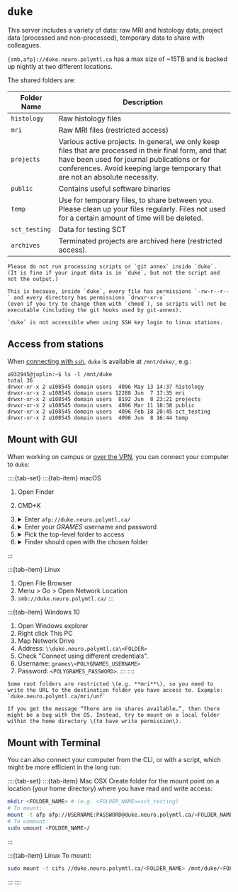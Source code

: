 # `duke`

This server includes a variety of data: raw MRI and histology data, project data (processed and non-processed), temporary data to share with colleagues.

`{smb,afp}://duke.neuro.polymtl.ca` has a max size of ~15TB and is backed up nightly at two different locations.

The shared folders are:

| Folder Name     | Description                                   |
|-----------------|-----------------------------------------------|
| `histology`       | Raw histology files                           |
| `mri`             | Raw MRI files (restricted access)             |
| `projects`        | Various active projects. In general, we only keep files that are processed in their final form, and that have been used for journal publications or for conferences. Avoid keeping large temporary that are not an absolute necessity. |
| `public`          | Contains useful software binaries             |
| `temp`            | Use for temporary files, to share between you. Please clean up your files regularly. Files not used for a certain amount of time will be deleted. |
| `sct_testing`     | Data for testing SCT                          |
| `archives`        | Terminated projects are archived here (restricted access). |

```{warning}
Please do not run processing scripts or `git annex` inside `duke`.
(It is fine if your input data is in `duke`, but not the script and not the output.)

This is because, inside `duke`, every file has permissions `-rw-r--r--` and every directory has permissions `drwxr-xr-x`
(even if you try to change them with `chmod`), so scripts will not be executable (including the git hooks used by git-annex).
```

```{note}
`duke` is not accessible when using SSH key login to linux stations.
```


## Access from stations

When [connecting with `ssh`](../computing-resources/neuropoly/README.md#ssh-command-line), `duke` is available at `/mnt/duke/`, e.g.:

```
u932945@joplin:~$ ls -l /mnt/duke
total 36
drwxr-xr-x 2 u108545 domain users  4096 May 13 14:37 histology
drwxr-xr-x 2 u108545 domain users 12288 Jun  7 17:35 mri
drwxr-xr-x 2 u108545 domain users  8192 Jun  8 23:21 projects
drwxr-xr-x 2 u108545 domain users  4096 Mar 11 18:38 public
drwxr-xr-x 2 u108545 domain users  4096 Feb 18 20:45 sct_testing
drwxr-xr-x 2 u108545 domain users  4096 Jun  8 16:44 temp
```


## Mount with GUI

When working on campus or [over the VPN](../computing-resources/neuropoly/README.md#vpn), you can connect your computer to `duke`:

::::{tab-set}
:::{tab-item} macOS
1. Open Finder
2. CMD+K
3. <details><summary>Enter <code>afp://duke.neuro.polymtl.ca/</code></summary>

    ![Screenshot of Connect to Server dialog](./duke-macOS-01.png)
    
    </details>
4. <details><summary>Enter your <em>GRAMES</em> username and password</summary>
    
    ```{note}
    Your user name is your personal number example: p000000 or u000000
    Your password is the one you use for SSH connections
    ```

    ![Screenshot of password dialog](./duke-macOS-02.png)
    
    </details>
    
5. <details><summary>Pick the top-level folder to access</summary>

    ![Screenshot of volume selector dialog](./duke-macOS-03.png)
    
    </details>
    
6. <details><summary>Finder should open with the chosen folder</summary>

    ![Screenshot of Finder with mounted volume](./duke-macOS-04.png)
    
    </details>
:::

:::{tab-item} Linux
1. Open File Browser
2. Menu > Go > Open Network Location 
3. `smb://duke.neuro.polymtl.ca/`
:::

:::{tab-item} Windows 10
1. Open Windows explorer
2. Right click This PC
3. Map Network Drive
4. Address: `\\duke.neuro.polymtl.ca\<FOLDER>`
5. Check "Connect using different credentials".
6. Username: `grames\<POLYGRAMES_USERNAME>`
7. Password: `<POLYGRAMES_PASSWORD>`.
:::
::::

```{note}
Some root folders are restricted \(e.g. **mri**\), so you need to write the URL to the destination folder you have access to. Example: `duke.neuro.polymtl.ca/mri/unf`
```

```{note}
If you get the message “There are no shares available…”, then there might be a bug with the OS. Instead, try to mount on a local folder within the home directory \(to have write permission\).
```

## Mount with Terminal

You can also connect your computer from the CLI, or with a script, which might be more efficient in the long run:

::::{tab-set}
:::{tab-item} Mac OSX
Create folder for the mount point on a location \(your home directory\) where you have read and write access:

```bash
mkdir <FOLDER_NAME> # (e.g. <FOLDER_NAME>=sct_testing)
# To mount:
mount -t afp afp://USERNAME:PASSWORD@duke.neuro.polymtl.ca/<FOLDER_NAME> <FOLDER_NAME>
# To unmount:
sudo umount <FOLDER_NAME>/
```
:::

:::{tab-item} Linux
To mount:

```bash
sudo mount -t cifs //duke.neuro.polymtl.ca/<FOLDER_NAME> /mnt/duke/<FOLDER_NAME> -o username=<GRAMES_USERNAME>,noexec
```
:::
::::
